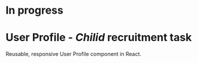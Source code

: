 # In progress


# User Profile - *Chilid* recruitment task
Reusable, responsive User Profile component in React.
